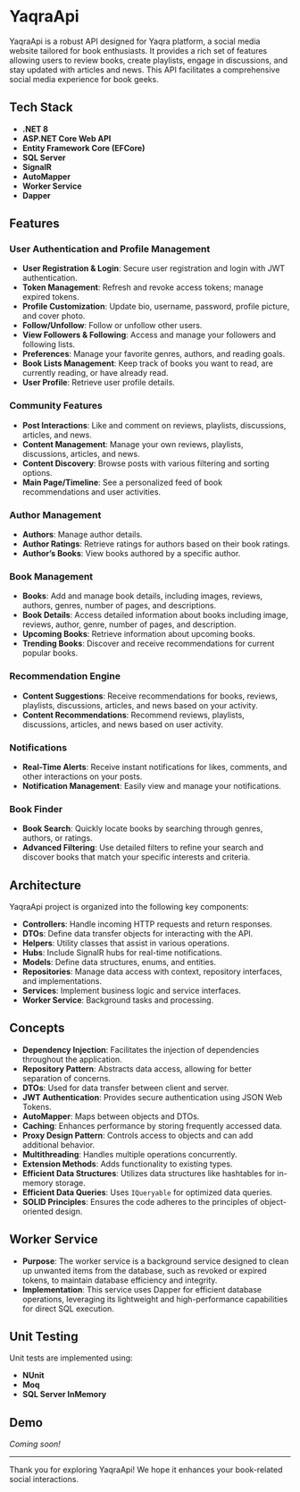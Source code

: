 # YaqraApi

YaqraApi is a robust API designed for Yaqra platform, a social media website tailored for book enthusiasts. It provides a rich set of features allowing users to review books, create playlists, engage in discussions, and stay updated with articles and news. This API facilitates a comprehensive social media experience for book geeks.

## Tech Stack

- **.NET 8**
- **ASP.NET Core Web API**
- **Entity Framework Core (EFCore)**
- **SQL Server**
- **SignalR**
- **AutoMapper**
- **Worker Service**
- **Dapper**

## Features

### User Authentication and Profile Management
- **User Registration & Login**: Secure user registration and login with JWT authentication.
- **Token Management**: Refresh and revoke access tokens; manage expired tokens.
- **Profile Customization**: Update bio, username, password, profile picture, and cover photo.
- **Follow/Unfollow**: Follow or unfollow other users.
- **View Followers & Following**: Access and manage your followers and following lists.
- **Preferences**: Manage your favorite genres, authors, and reading goals.
- **Book Lists Management**: Keep track of books you want to read, are currently reading, or have already read.
- **User Profile**: Retrieve user profile details.

### Community Features
- **Post Interactions**: Like and comment on reviews, playlists, discussions, articles, and news.
- **Content Management**: Manage your own reviews, playlists, discussions, articles, and news.
- **Content Discovery**: Browse posts with various filtering and sorting options.
- **Main Page/Timeline**: See a personalized feed of book recommendations and user activities.

### Author Management
- **Authors**: Manage author details.
- **Author Ratings**: Retrieve ratings for authors based on their book ratings.
- **Author’s Books**: View books authored by a specific author.

### Book Management
- **Books**: Add and manage book details, including images, reviews, authors, genres, number of pages, and descriptions.
- **Book Details**: Access detailed information about books including image, reviews, author, genre, number of pages, and description.
- **Upcoming Books**: Retrieve information about upcoming books.
- **Trending Books**: Discover and receive recommendations for current popular books.

### Recommendation Engine
- **Content Suggestions**: Receive recommendations for books, reviews, playlists, discussions, articles, and news based on your activity.
- **Content Recommendations**: Recommend reviews, playlists, discussions, articles, and news based on user activity.

### Notifications
- **Real-Time Alerts**: Receive instant notifications for likes, comments, and other interactions on your posts.
- **Notification Management**: Easily view and manage your notifications.

### Book Finder
- **Book Search**: Quickly locate books by searching through genres, authors, or ratings.
- **Advanced Filtering**: Use detailed filters to refine your search and discover books that match your specific interests and criteria.

## Architecture

YaqraApi project is organized into the following key components:

- **Controllers**: Handle incoming HTTP requests and return responses.
- **DTOs**: Define data transfer objects for interacting with the API.
- **Helpers**: Utility classes that assist in various operations.
- **Hubs**: Include SignalR hubs for real-time notifications.
- **Models**: Define data structures, enums, and entities.
- **Repositories**: Manage data access with context, repository interfaces, and implementations.
- **Services**: Implement business logic and service interfaces.
- **Worker Service**: Background tasks and processing.

## Concepts

- **Dependency Injection**: Facilitates the injection of dependencies throughout the application.
- **Repository Pattern**: Abstracts data access, allowing for better separation of concerns.
- **DTOs**: Used for data transfer between client and server.
- **JWT Authentication**: Provides secure authentication using JSON Web Tokens.
- **AutoMapper**: Maps between objects and DTOs.
- **Caching**: Enhances performance by storing frequently accessed data.
- **Proxy Design Pattern**: Controls access to objects and can add additional behavior.
- **Multithreading**: Handles multiple operations concurrently.
- **Extension Methods**: Adds functionality to existing types.
- **Efficient Data Structures**: Utilizes data structures like hashtables for in-memory storage.
- **Efficient Data Queries**: Uses `IQueryable` for optimized data queries.
- **SOLID Principles**: Ensures the code adheres to the principles of object-oriented design.
## Worker Service

- **Purpose**: The worker service is a background service designed to clean up unwanted items from the database, such as revoked or expired tokens, to maintain database efficiency and integrity.
- **Implementation**: This service uses Dapper for efficient database operations, leveraging its lightweight and high-performance capabilities for direct SQL execution.

## Unit Testing

Unit tests are implemented using:
- **NUnit**
- **Moq**
- **SQL Server InMemory**

## Demo

_Coming soon!_

---

Thank you for exploring YaqraApi! We hope it enhances your book-related social interactions.
